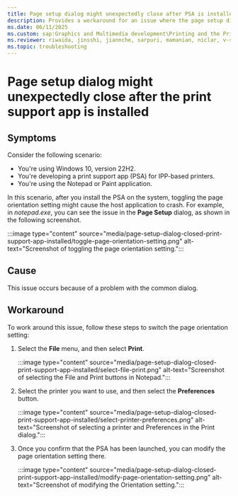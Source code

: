 ```yaml
---
title: Page setup dialog might unexpectedly close after PSA is installed
description: Provides a workaround for an issue where the page setup dialog closes unexpectedly after installing the print support app.
ms.date: 06/11/2025
ms.custom: sap:Graphics and Multimedia development\Printing and the Print Spooler API
ms.reviewer: riwaida, jinsshi, jiannche, sarpuri, mamanian, niclar, v-sidong
ms.topic: troubleshooting
---
```

# Page setup dialog might unexpectedly close after the print support app is installed

## Symptoms

Consider the following scenario:

- You're using Windows 10, version 22H2.
- You're developing a print support app (PSA) for IPP-based printers.
- You're using the Notepad or Paint application.

In this scenario, after you install the PSA on the system, toggling the page orientation setting might cause the host application to crash. For example, in *notepad.exe*, you can see the issue in the **Page Setup** dialog, as shown in the following screenshot.

:::image type="content" source="media/page-setup-dialog-closed-print-support-app-installed/toggle-page-orientation-setting.png" alt-text="Screenshot of toggling the page orientation setting.":::

## Cause

This issue occurs because of a problem with the common dialog.

## Workaround

To work around this issue, follow these steps to switch the page orientation setting:

1. Select the **File** menu, and then select **Print**.

   :::image type="content" source="media/page-setup-dialog-closed-print-support-app-installed/select-file-print.png" alt-text="Screenshot of selecting the File and Print buttons in Notepad.":::

1. Select the printer you want to use, and then select the **Preferences** button.

   :::image type="content" source="media/page-setup-dialog-closed-print-support-app-installed/select-printer-preferences.png" alt-text="Screenshot of selecting a printer and Preferences in the Print dialog.":::

1. Once you confirm that the PSA has been launched, you can modify the page orientation setting there.

   :::image type="content" source="media/page-setup-dialog-closed-print-support-app-installed/modify-page-orientation-setting.png" alt-text="Screenshot of modifying the Orientation setting.":::
